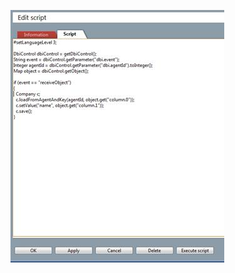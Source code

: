<properties date="2016-06-24"
SortOrder="32"
/>

<img src="../../Customer%20Service_files/image018.jpg" id="Picture 23" width="342" height="404" />
